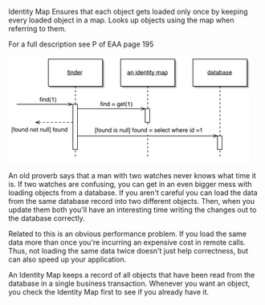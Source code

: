﻿Identity Map
Ensures that each object gets loaded only once by keeping every loaded object in a map. Looks up objects using the map when referring to them.

For a full description see P of EAA page 195

![File](file.png) 

An old proverb says that a man with two watches never knows what time it is. If two watches are confusing, you can get in an even bigger mess with loading objects from a database. If you aren't careful you can load the data from the same database record into two different objects. Then, when you update them both you'll have an interesting time writing the changes out to the database correctly.

Related to this is an obvious performance problem. If you load the same data more than once you're incurring an expensive cost in remote calls. Thus, not loading the same data twice doesn't just help correctness, but can also speed up your application.

An Identity Map keeps a record of all objects that have been read from the database in a single business transaction. Whenever you want an object, you check the Identity Map first to see if you already have it.